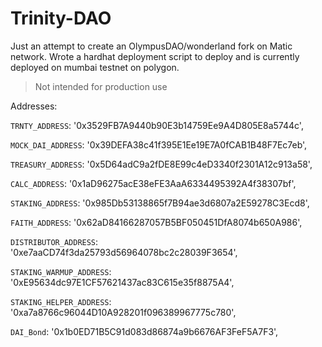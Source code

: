 # Trinity-DAO
Just an attempt to create an OlympusDAO/wonderland fork on Matic network. 
Wrote a hardhat deployment script to deploy and is currently deployed on mumbai testnet on polygon. 

>  Not intended for production use

Addresses: 

`TRNTY_ADDRESS`: '0x3529FB7A9440b90E3b14759Ee9A4D805E8a5744c',

`MOCK_DAI_ADDRESS`: '0x39DEFA38c41f395E1Ee19E7A0fCAB1B48F7Ec7eb',

`TREASURY_ADDRESS`: '0x5D64adC9a2fDE8E99c4eD3340f2301A12c913a58',

`CALC_ADDRESS`: '0x1aD96275acE38eFE3AaA6334495392A4f38307bf',

`STAKING_ADDRESS`: '0x985Db53138865f7B94ae3d6807a2E59278C3Ecd8',

`FAITH_ADDRESS`: '0x62aD84166287057B5BF050451DfA8074b650A986',

`DISTRIBUTOR_ADDRESS`: '0xe7aaCD74f3da25793d56964078bc2c28039F3654',

`STAKING_WARMUP_ADDRESS`: '0xE95634dc97E1CF57621437ac83C615e35f8875A4',

`STAKING_HELPER_ADDRESS`: '0xa7a8766c96044D10A928201f096389967775c780',

`DAI_Bond`: '0x1b0ED71B5C91d083d86874a9b6676AF3FeF5A7F3',
